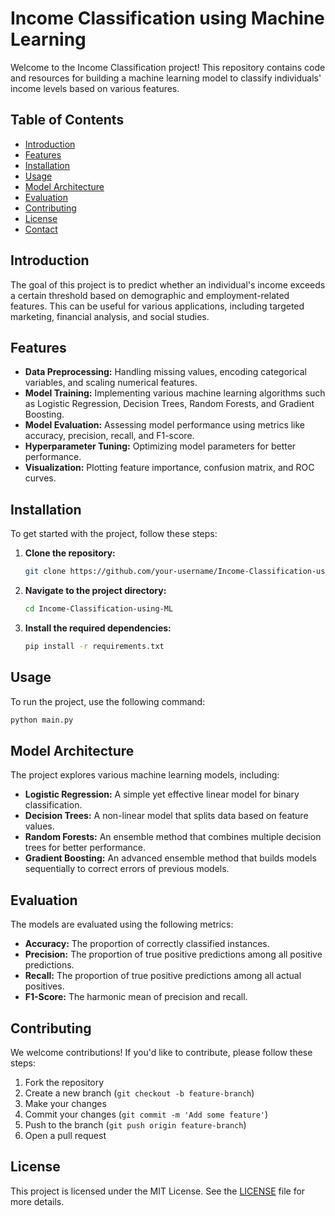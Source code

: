 
# Income Classification using Machine Learning

Welcome to the Income Classification project! This repository contains code and resources for building a machine learning model to classify individuals' income levels based on various features.

## Table of Contents

- [Introduction](#introduction)
- [Features](#features)
- [Installation](#installation)
- [Usage](#usage)
- [Model Architecture](#model-architecture)
- [Evaluation](#evaluation)
- [Contributing](#contributing)
- [License](#license)
- [Contact](#contact)

## Introduction

The goal of this project is to predict whether an individual's income exceeds a certain threshold based on demographic and employment-related features. This can be useful for various applications, including targeted marketing, financial analysis, and social studies.

## Features

- **Data Preprocessing:** Handling missing values, encoding categorical variables, and scaling numerical features.
- **Model Training:** Implementing various machine learning algorithms such as Logistic Regression, Decision Trees, Random Forests, and Gradient Boosting.
- **Model Evaluation:** Assessing model performance using metrics like accuracy, precision, recall, and F1-score.
- **Hyperparameter Tuning:** Optimizing model parameters for better performance.
- **Visualization:** Plotting feature importance, confusion matrix, and ROC curves.

## Installation

To get started with the project, follow these steps:

1. **Clone the repository:**
   ```bash
   git clone https://github.com/your-username/Income-Classification-using-ML.git
   ```
2. **Navigate to the project directory:**
   ```bash
   cd Income-Classification-using-ML
   ```
3. **Install the required dependencies:**
   ```bash
   pip install -r requirements.txt
   ```

## Usage

To run the project, use the following command:
```bash
python main.py
```

## Model Architecture

The project explores various machine learning models, including:

- **Logistic Regression:** A simple yet effective linear model for binary classification.
- **Decision Trees:** A non-linear model that splits data based on feature values.
- **Random Forests:** An ensemble method that combines multiple decision trees for better performance.
- **Gradient Boosting:** An advanced ensemble method that builds models sequentially to correct errors of previous models.

## Evaluation

The models are evaluated using the following metrics:

- **Accuracy:** The proportion of correctly classified instances.
- **Precision:** The proportion of true positive predictions among all positive predictions.
- **Recall:** The proportion of true positive predictions among all actual positives.
- **F1-Score:** The harmonic mean of precision and recall.

## Contributing

We welcome contributions! If you'd like to contribute, please follow these steps:

1. Fork the repository
2. Create a new branch (`git checkout -b feature-branch`)
3. Make your changes
4. Commit your changes (`git commit -m 'Add some feature'`)
5. Push to the branch (`git push origin feature-branch`)
6. Open a pull request

## License

This project is licensed under the MIT License. See the [LICENSE](LICENSE) file for more details.

